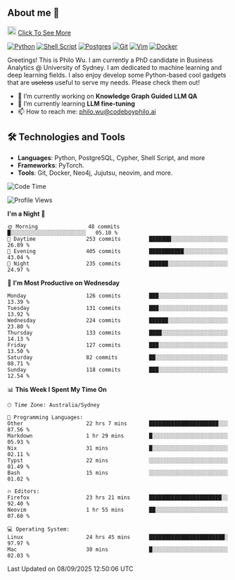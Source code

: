 ## About me 🤗

<a href="#"><img src="https://media.giphy.com/media/hvRJCLFzcasrR4ia7z/giphy.gif" width="20px" height="20px"></a> [Click To See More](https://codeboyphilo.github.io)

[![Python](https://img.shields.io/badge/python-3670A0?style=for-the-badge&logo=python&logoColor=ffdd54)](#)
[![Shell Script](https://img.shields.io/badge/shell_script-%23121011.svg?style=for-the-badge&logo=gnu-bash&logoColor=white)](#)
[![Postgres](https://img.shields.io/badge/postgres-%23316192.svg?style=for-the-badge&logo=postgresql&logoColor=white)](#)
[![Git](https://img.shields.io/badge/git-%23F05033.svg?style=for-the-badge&logo=git&logoColor=white)](#)
[![Vim](https://img.shields.io/badge/VIM-%2311AB00.svg?style=for-the-badge&logo=vim&logoColor=white)](#)
[![Docker](https://img.shields.io/badge/docker-%230db7ed.svg?style=for-the-badge&logo=docker&logoColor=white)](#)

Greetings! This is Philo Wu. I am currently a PhD candidate in Business Analytics \@ University of Sydney. I am dedicated to machine learning and deep learning fields. I also enjoy develop some Python-based cool gadgets that are ~~useless~~ useful to serve my needs. Please check them out!

- 🔭 I’m currently working on **Knowledge Graph Guided LLM QA**
- 🌱 I’m currently learning **LLM fine-tuning**
- 📫 How to reach me: philo.wu@codeboyphilo.ai

## 🛠 Technologies and Tools
- **Languages**: Python, PostgreSQL, Cypher, Shell Script, and more
- **Frameworks**: PyTorch.
- **Tools**: Git, Docker, Neo4j, Jujutsu, neovim, and more.

<!--START_SECTION:waka-->
![Code Time](http://img.shields.io/badge/Code%20Time-1%2C090%20hrs%2036%20mins-blue)

![Profile Views](http://img.shields.io/badge/Profile%20Views-2-blue)

**I'm a Night 🦉** 

```text
🌞 Morning                48 commits          █░░░░░░░░░░░░░░░░░░░░░░░░   05.10 % 
🌆 Daytime                253 commits         ███████░░░░░░░░░░░░░░░░░░   26.89 % 
🌃 Evening                405 commits         ███████████░░░░░░░░░░░░░░   43.04 % 
🌙 Night                  235 commits         ██████░░░░░░░░░░░░░░░░░░░   24.97 % 
```
📅 **I'm Most Productive on Wednesday** 

```text
Monday                   126 commits         ███░░░░░░░░░░░░░░░░░░░░░░   13.39 % 
Tuesday                  131 commits         ███░░░░░░░░░░░░░░░░░░░░░░   13.92 % 
Wednesday                224 commits         ██████░░░░░░░░░░░░░░░░░░░   23.80 % 
Thursday                 133 commits         ████░░░░░░░░░░░░░░░░░░░░░   14.13 % 
Friday                   127 commits         ███░░░░░░░░░░░░░░░░░░░░░░   13.50 % 
Saturday                 82 commits          ██░░░░░░░░░░░░░░░░░░░░░░░   08.71 % 
Sunday                   118 commits         ███░░░░░░░░░░░░░░░░░░░░░░   12.54 % 
```


📊 **This Week I Spent My Time On** 

```text
🕑︎ Time Zone: Australia/Sydney

💬 Programming Languages: 
Other                    22 hrs 7 mins       ██████████████████████░░░   87.56 % 
Markdown                 1 hr 29 mins        █░░░░░░░░░░░░░░░░░░░░░░░░   05.93 % 
Nix                      31 mins             █░░░░░░░░░░░░░░░░░░░░░░░░   02.11 % 
Typst                    22 mins             ░░░░░░░░░░░░░░░░░░░░░░░░░   01.49 % 
Bash                     15 mins             ░░░░░░░░░░░░░░░░░░░░░░░░░   01.02 % 

🔥 Editors: 
Firefox                  23 hrs 21 mins      ███████████████████████░░   92.40 % 
Neovim                   1 hr 55 mins        ██░░░░░░░░░░░░░░░░░░░░░░░   07.60 % 

💻 Operating System: 
Linux                    24 hrs 45 mins      ████████████████████████░   97.97 % 
Mac                      30 mins             █░░░░░░░░░░░░░░░░░░░░░░░░   02.03 % 
```


 Last Updated on 08/09/2025 12:50:06 UTC
<!--END_SECTION:waka-->

